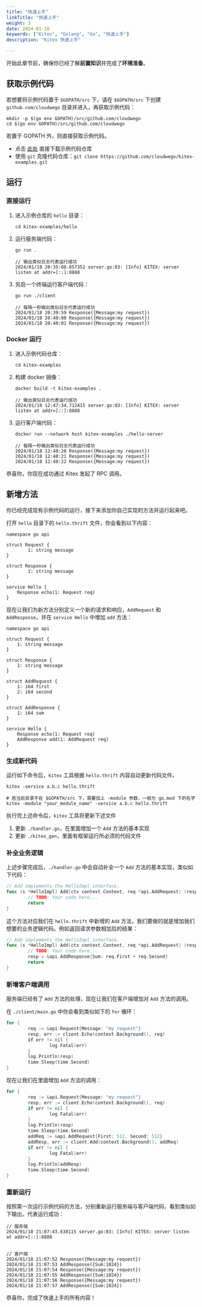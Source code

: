 ```yaml
---
title: "快速上手"
linkTitle: "快速上手"
weight: 3
date: 2024-01-18
keywords: ["Kitex", "Golang", "Go", "快速上手"]
description: "Kitex 快速上手"

---
```


开始此章节前，确保你已经了解**前置知识**并完成了**环境准备**。

## 获取示例代码

若想要将示例代码置于 `$GOPATH/src` 下，请在 `$GOPATH/src` 下创建 `github.com/cloudwego` 目录并进入，再获取示例代码：

```shell
mkdir -p $(go env GOPATH)/src/github.com/cloudwego
cd $(go env GOPATH)/src/github.com/cloudwego
```

若置于 GOPATH 外，则直接获取示例代码。

- 点击 [此处](https://github.com/cloudwego/kitex-examples/archive/refs/heads/main.zip) 直接下载示例代码仓库
- 使用 `git` 克隆代码仓库：`git clone https://github.com/cloudwego/kitex-examples.git`

## 运行

### 直接运行

1. 进入示例仓库的 `hello` 目录：

   ```shell
   cd kitex-examples/hello
   ```

2. 运行服务端代码：

   ```shell
   go run .
   
   // 输出类似日志代表运行成功
   2024/01/18 20:35:08.857352 server.go:83: [Info] KITEX: server listen at addr=[::]:8888
   ```

3. 另启一个终端运行客户端代码：

   ```shell
   go run ./client
   
   // 每隔一秒输出类似日志代表运行成功
   2024/01/18 20:39:59 Response({Message:my request})
   2024/01/18 20:40:00 Response({Message:my request})
   2024/01/18 20:40:01 Response({Message:my request})
   ```

### Docker 运行

1. 进入示例代码仓库：

   ```shell
   cd kitex-examples
   ```

2. 构建 docker 镜像：

   ```shell
   docker build -t kitex-examples .
   
   // 输出类似日志代表运行成功
   2024/01/18 12:47:34.712415 server.go:83: [Info] KITEX: server listen at addr=[::]:8888
   ```

3. 运行客户端代码：

   ```shell
   docker run --network host kitex-examples ./hello-server
   
   // 每隔一秒输出类似日志代表运行成功
   2024/01/18 12:48:20 Response({Message:my request})
   2024/01/18 12:48:21 Response({Message:my request})
   2024/01/18 12:48:22 Response({Message:my request})
   ```

恭喜你，你现在成功通过 Kitex 发起了 RPC 调用。

## 新增方法

你已经完成现有示例代码的运行，接下来添加你自己实现的方法并运行起来吧。

打开 `hello` 目录下的 `hello.thrift` 文件，你会看到以下内容：

```Thrift
namespace go api

struct Request {
        1: string message
}

struct Response {
        1: string message
}

service Hello {
    Response echo(1: Request req)
}
```

现在让我们为新方法分别定义一个新的请求和响应，`AddRequest` 和 `AddResponse`，并在 `service Hello` 中增加 `add` 方法：

```Thrift
namespace go api

struct Request {
    1: string message
}

struct Response {
    1: string message
}

struct AddRequest {
  	1: i64 first
  	2: i64 second
}

struct AddResponse {
  	1: i64 sum
}

service Hello {
    Response echo(1: Request req)
    AddResponse add(1: AddRequest req)
}
```

### 生成新代码

运行如下命令后，`kitex` 工具根据 `hello.thrift` 内容自动更新代码文件。

```shell
kitex -service a.b.c hello.thrift

# 若当前目录不在 $GOPATH/src 下，需要加上 -module 参数，一般为 go.mod 下的名字
kitex -module "your_module_name" -service a.b.c hello.thrift
```

执行完上述命令后，`kitex` 工具将更新下述文件

1. 更新 `./handler.go`，在里面增加一个 `Add` 方法的基本实现
2. 更新 `./kitex_gen`，里面有框架运行所必须的代码文件

### 补全业务逻辑

上述步骤完成后，`./handler.go` 中会自动补全一个 `Add` 方法的基本实现，类似如下代码：

```go
// Add implements the HelloImpl interface.
func (s *HelloImpl) Add(ctx context.Context, req *api.AddRequest) (resp *api.AddResponse, err error) {
        // TODO: Your code here...
        return
}
```

这个方法对应我们在 `hello.thrift` 中新增的 `Add` 方法，我们要做的就是增加我们想要的业务逻辑代码。例如返回请求参数相加后的结果：

```go
// Add implements the HelloImpl interface.
func (s *HelloImpl) Add(ctx context.Context, req *api.AddRequest) (resp *api.AddResponse, err error) {
        // TODO: Your code here...
        resp = &api.AddResponse{Sum: req.First + req.Second}
        return
}
```

### 新增客户端调用

服务端已经有了 `Add` 方法的处理，现在让我们在客户端增加对 `Add` 方法的调用。

在 `./client/main.go` 中你会看到类似如下的 `for` 循环：

```go
for {
        req := &api.Request{Message: "my request"}
        resp, err := client.Echo(context.Background(), req)
        if err != nil {
                log.Fatal(err)
        }
        log.Println(resp)
        time.Sleep(time.Second)
}
```

现在让我们在里面增加 `Add` 方法的调用：

```go
for {
        req := &api.Request{Message: "my request"}
        resp, err := client.Echo(context.Background(), req)
        if err != nil {
                log.Fatal(err)
        }
        log.Println(resp)
        time.Sleep(time.Second)
        addReq := &api.AddRequest{First: 512, Second: 512}
        addResp, err := client.Add(context.Background(), addReq)
        if err != nil {
                log.Fatal(err)
        }
        log.Println(addResp)
        time.Sleep(time.Second)
}
```

### 重新运行

按照第一次运行示例代码的方法，分别重新运行服务端与客户端代码，看到类似如下输出，代表运行成功：

```shell
// 服务端
2024/01/18 21:07:43.638115 server.go:83: [Info] KITEX: server listen at addr=[::]:8888


// 客户端
2024/01/18 21:07:52 Response({Message:my request})
2024/01/18 21:07:53 AddResponse({Sum:1024})
2024/01/18 21:07:54 Response({Message:my request})
2024/01/18 21:07:55 AddResponse({Sum:1024})
2024/01/18 21:07:56 Response({Message:my request})
2024/01/18 21:07:57 AddResponse({Sum:1024})
```

恭喜你，完成了快速上手的所有内容！

